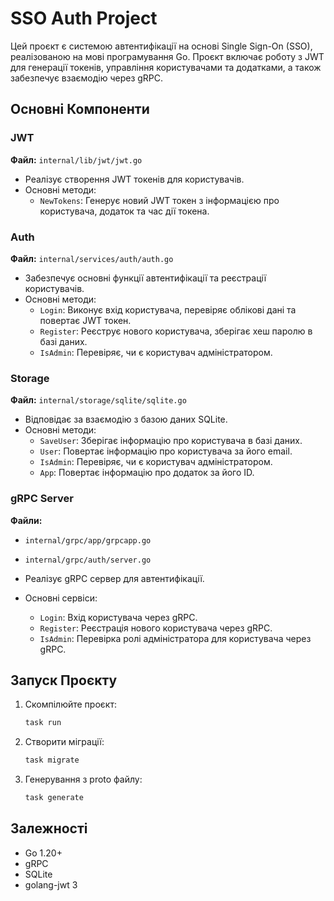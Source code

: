 # SSO Auth Project

Цей проєкт є системою автентифікації на основі Single Sign-On (SSO), реалізованою на мові програмування Go. Проєкт включає роботу з JWT для генерації токенів, управління користувачами та додатками, а також забезпечує взаємодію через gRPC.


## Основні Компоненти

### JWT

**Файл:** `internal/lib/jwt/jwt.go`

- Реалізує створення JWT токенів для користувачів.
- Основні методи:
  - `NewTokens`: Генерує новий JWT токен з інформацією про користувача, додаток та час дії токена.

### Auth

**Файл:** `internal/services/auth/auth.go`

- Забезпечує основні функції автентифікації та реєстрації користувачів.
- Основні методи:
  - `Login`: Виконує вхід користувача, перевіряє облікові дані та повертає JWT токен.
  - `Register`: Реєструє нового користувача, зберігає хеш паролю в базі даних.
  - `IsAdmin`: Перевіряє, чи є користувач адміністратором.

### Storage

**Файл:** `internal/storage/sqlite/sqlite.go`

- Відповідає за взаємодію з базою даних SQLite.
- Основні методи:
  - `SaveUser`: Зберігає інформацію про користувача в базі даних.
  - `User`: Повертає інформацію про користувача за його email.
  - `IsAdmin`: Перевіряє, чи є користувач адміністратором.
  - `App`: Повертає інформацію про додаток за його ID.

### gRPC Server

**Файли:**

- `internal/grpc/app/grpcapp.go`
- `internal/grpc/auth/server.go`

- Реалізує gRPC сервер для автентифікації.
- Основні сервіси:
  - `Login`: Вхід користувача через gRPC.
  - `Register`: Реєстрація нового користувача через gRPC.
  - `IsAdmin`: Перевірка ролі адміністратора для користувача через gRPC.

## Запуск Проєкту

1. Скомпілюйте проєкт:
    ```bash
    task run
    ```
2. Створити міграції:
    ```bash
    task migrate
    ```
3. Генерування з proto файлу:
    ```bash
    task generate
    ```

## Залежності

- Go 1.20+
- gRPC
- SQLite
- golang-jwt
З